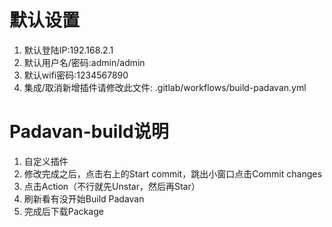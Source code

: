# 默认设置
1. 默认登陆IP:192.168.2.1
2. 默认用户名/密码:admin/admin
3. 默认wifi密码:1234567890
4. 集成/取消新增插件请修改此文件: .gitlab/workflows/build-padavan.yml

# Padavan-build说明
1. 自定义插件
2. 修改完成之后，点击右上的Start commit，跳出小窗口点击Commit changes
3. 点击Action（不行就先Unstar，然后再Star）
4. 刷新看有没开始Build Padavan
5. 完成后下载Package
